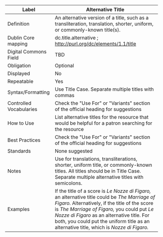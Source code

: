 | Label                   | Alternative Title                                                                                                                                                                                                                                                                                                                         |
| ----------------------- | ----------------------------------------------------------------------------------------------------------------------------------------------------------------------------------------------------------------------------------------------------------------------------------------------------------------------------------------- |
| Definition              | An alternative version of a title, such as a transliteration, translation, shorter, uniform, or commonly-known title(s).                                                                                                                                                                                                                  |
| Dublin Core mapping     | dc.title.alternative ; <http://purl.org/dc/elements/1.1/title>                                                                                                                                                                                                                                                                            |
| Digital Commons Field   | TBD                                                                                                                                                                                                                                                                                                                                       |
| Obligation              | Optional                                                                                                                                                                                                                                                                                                                                  |
| Displayed               | No                                                                                                                                                                                                                                                                                                                                        |
| Repeatable              | Yes                                                                                                                                                                                                                                                                                                                                       |
| Syntax/Formatting       | Use Title Case. Separate multiple titles with commas                                                                                                                                                                                                                                                                                      |
| Controlled Vocabularies | Check the "Use For" or "Variants" section of the official heading for suggestions                                                                                                                                                                                                                                                         |
| How to Use              | List alternative titles for the resource that would be helpful for a patron searching for the resource                                                                                                                                                                                                                                    |
| Best Practices          | Check the "Use For" or "Variants" section of the official heading for suggestions                                                                                                                                                                                                                                                         |
| Standards               | None suggested                                                                                                                                                                                                                                                                                                                            |
| Notes                   | Use for translations, transliterations, shorter, uniform title, or commonly-known titles. All titles should be in Title Case. Separate multiple alternative titles with semicolons.                                                                                                                                                       |
| Examples                | If the title of a score is _Le Nozze di Figaro,_ an alternative title could be _The Marriage of Figaro._ Alternatively, if the title of the score is _The Marriage of Figaro,_ you could put _Le Nozze di Figaro_ as an alternative title. For both, you could put the uniform title as an alternative title, which is _Nozze di Figaro._ |
